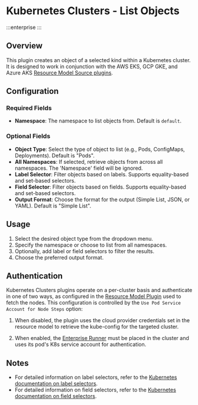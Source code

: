 # Kubernetes Clusters - List Objects
:::enterprise
:::

## Overview

This plugin creates an object of a selected kind within a Kubernetes cluster. It is designed to work in conjunction with the AWS EKS, GCP GKE, and Azure AKS [Resource Model Source plugins](/manual/projects/resource-model-sources/).

## Configuration

### Required Fields

* **Namespace**: The namespace to list objects from. Default is `default`.

### Optional Fields

* **Object Type**: Select the type of object to list (e.g., Pods, ConfigMaps, Deployments). Default is "Pods".
* **All Namespaces**: If selected, retrieve objects from across all namespaces. The 'Namespace' field will be ignored.
* **Label Selector**: Filter objects based on labels. Supports equality-based and set-based selectors.
* **Field Selector**: Filter objects based on fields. Supports equality-based and set-based selectors.
* **Output Format**: Choose the format for the output (Simple List, JSON, or YAML). Default is "Simple List".

## Usage

1. Select the desired object type from the dropdown menu.
2. Specify the namespace or choose to list from all namespaces.
3. Optionally, add label or field selectors to filter the results.
4. Choose the preferred output format.

## Authentication

Kubernetes Clusters plugins operate on a per-cluster basis and authenticate in one of two ways, as configured in the [Resource Model Plugin](/manual/projects/resource-model-sources/) used to fetch the nodes. This configuration is controlled by the `Use Pod Service Account for Node Steps` option:

1. When disabled, the plugin uses the cloud provider credentials set in the resource model to retrieve the
   kube-config for the targeted cluster.

2. When enabled, the [Enterprise Runner](/administration/runner/) must be placed in the cluster and uses its pod's K8s service account for authentication.

## Notes

- For detailed information on label selectors, refer to the [Kubernetes documentation on label selectors](https://kubernetes.io/docs/concepts/overview/working-with-objects/labels/#label-selectors).
- For detailed information on field selectors, refer to the [Kubernetes documentation on field selectors](https://kubernetes.io/docs/concepts/overview/working-with-objects/field-selectors/).